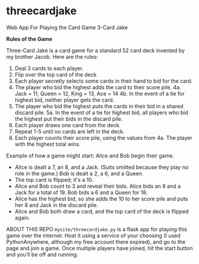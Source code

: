 # threecardjake
Web App For Playing the Card Game 3-Card Jake

**Rules of the Game**

Three-Card Jake is a card game for a standard 52 card deck invented by my brother Jacob. Here are the rules:

1. Deal 3 cards to each player.
2. Flip over the top card of the deck
3. Each player secretly selects some cards in their hand to bid for the card.
4. The player who bid the highest adds the card to their score pile.
4a. Jack = 11, Queen = 12, King = 13, Ace = 14
4b. In the event of a tie for highest bid, neither player gets the card.
5. The player who bid the highest puts the cards in their bid in a shared discard pile.
5a. In the event of a tie for highest bid, all players who bid the highest put their bids in the discard pile.
6. Each player draws one card from the deck.
7. Repeat 1-5 until no cards are left in the deck.
8. Each player counts their score pile, using the values from 4a. The player with the highest total wins.

Example of how a game might start:
Alice and Bob begin their game.

- Alice is dealt a 7, an 8, and a Jack. (Suits omitted because they play no role in the game.) Bob is dealt a 2, a 6, and a Queen.
- The top card is flipped; it's a 10.
- Alice and Bob count to 3 and reveal their bids. Alice bids an 8 and a Jack for a total of 19. Bob bids a 6 and a Queen for 18.
- Alice has the highest bid, so she adds the 10 to her score pile and puts her 8 and Jack in the discard pile.
- Alice and Bob both draw a card, and the top card of the deck is flipped again.

ABOUT THIS REPO
`mysite/threecardjake.py` is a flask app for playing this game over the internet. Host it using a service of your choosing (I used PythonAnywhere, although my free account there expired), and go to the page and join a game. Once multiple players have joined, hit the start button and you'll be off and running.
